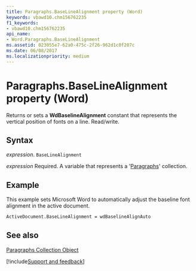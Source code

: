 ```yaml
---
title: Paragraphs.BaseLineAlignment property (Word)
keywords: vbawd10.chm156762235
f1_keywords:
- vbawd10.chm156762235
api_name:
- Word.Paragraphs.BaseLineAlignment
ms.assetid: 023055e7-62a0-475c-2f26-962d1c0f207c
ms.date: 06/08/2017
ms.localizationpriority: medium
---
```



# Paragraphs.BaseLineAlignment property (Word)

Returns or sets a **WdBaselineAlignment** constant that represents the vertical position of fonts on a line. Read/write.


## Syntax

_expression_. `BaseLineAlignment`

_expression_ Required. A variable that represents a '[Paragraphs](Word.paragraphs.md)' collection.


## Example

This example sets Microsoft Word to automatically adjust the baseline font alignment in the active document.


```vb
ActiveDocument.BaseLineAlignment = wdBaselineAlignAuto
```


## See also


[Paragraphs Collection Object](Word.paragraphs.md)

[!include[Support and feedback](~/includes/feedback-boilerplate.md)]